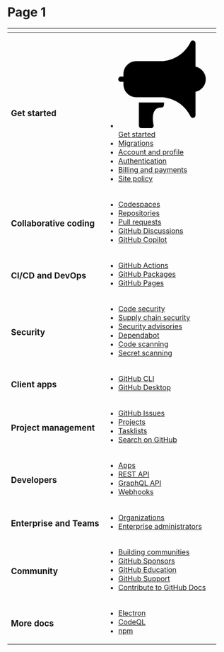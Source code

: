 # Page 1

<table data-view="cards">
    <thead>
        <tr>
            <th></th>
            <th></th>
            <th></th>
        </tr>
    </thead>
    <tbody>
        <tr>
            <td>
                <h3>Get started</h3>
            </td>
            <td>
                <ul>
                    <li><svg viewBox="0 0 1920 1920" xmlns="http://www.w3.org/2000/svg">
    <path d="M959.342 1355.283c4.287.007 20.897.18 45.834 4.517l-3.388 55.341c-1.13 29.365-25.976 53.083-55.34 53.083-65.507 0-110.683 19.2-141.177 57.6-68.895 88.094-45.177 263.153-30.495 324.14 4.518 16.942 0 35.013-10.164 48.566-11.294 13.553-27.106 21.458-44.047 21.458h-212.33c-31.623 0-56.47-24.847-56.47-56.47v-508.235Zm627.82-1324.044c11.633-23.492 37.61-35.576 63.473-29.816 25.525 6.099 43.483 28.8 43.483 55.002V570.42C1822.87 596.623 1920 710.693 1920 847.013c0 136.32-97.13 250.504-225.882 276.706v513.883c0 26.202-17.958 49.016-43.483 55.002a57.279 57.279 0 0 1-12.988 1.468c-21.12 0-40.772-11.746-50.485-31.172C1379.238 1247.164 964.18 1242.307 960 1242.307H395.294c-155.746 0-282.353-126.607-282.353-282.352v-56.471h-56.47C25.299 903.484 0 878.298 0 847.014c0-31.172 25.299-56.471 56.47-56.471h56.471v-56.47c0-155.634 126.607-282.354 282.353-282.354h564.593c16.941-.113 420.48-7.002 627.275-420.48Z" fill-rule="evenodd"/>
</svg><a href="https://docs.github.com/en/get-started">Get started</a></li>
                    <li><a href="https://docs.github.com/en/migrations">Migrations</a></li>
                    <li><a href="https://docs.github.com/en/account-and-profile">Account and profile</a></li>
                    <li><a href="https://docs.github.com/en/authentication">Authentication</a></li>
                    <li><a href="https://docs.github.com/en/billing">Billing and payments</a></li>
                    <li><a href="https://docs.github.com/en/site-policy">Site policy</a></li>
                </ul>
            </td>
            <td></td>
        </tr>
        <tr>
            <td>
                <h3>Collaborative coding</h3>
            </td>
            <td>
                <ul>
                    <li><a href="https://docs.github.com/en/codespaces">Codespaces</a></li>
                    <li><a href="https://docs.github.com/en/repositories">Repositories</a></li>
                    <li><a href="https://docs.github.com/en/pull-requests">Pull requests</a></li>
                    <li><a href="https://docs.github.com/en/discussions">GitHub Discussions</a></li>
                    <li><a href="https://docs.github.com/en/copilot">GitHub Copilot</a></li>
                </ul>
            </td>
            <td></td>
        </tr>
        <tr>
            <td>
                <h3>CI/CD and DevOps</h3>
            </td>
            <td>
                <ul>
                    <li><a href="https://docs.github.com/en/actions">GitHub Actions</a></li>
                    <li><a href="https://docs.github.com/en/packages">GitHub Packages</a></li>
                    <li><a href="https://docs.github.com/en/pages">GitHub Pages</a></li>
                </ul>
            </td>
            <td></td>
        </tr>
        <tr>
            <td>
                <h3>Security</h3>
            </td>
            <td>
                <ul>
                    <li><a href="https://docs.github.com/en/code-security">Code security</a></li>
                    <li><a href="https://docs.github.com/en/code-security/supply-chain-security">Supply chain security</a></li>
                    <li><a href="https://docs.github.com/en/code-security/security-advisories">Security advisories</a></li>
                    <li><a href="https://docs.github.com/en/code-security/dependabot">Dependabot</a></li>
                    <li><a href="https://docs.github.com/en/code-security/code-scanning">Code scanning</a></li>
                    <li><a href="https://docs.github.com/en/code-security/secret-scanning">Secret scanning</a></li>
                </ul>
            </td>
            <td></td>
        </tr>
        <tr>
            <td>
                <h3>Client apps</h3>
            </td>
            <td>
                <ul>
                    <li><a href="https://docs.github.com/en/github-cli">GitHub CLI</a></li>
                    <li><a href="https://docs.github.com/en/desktop">GitHub Desktop</a></li>
                </ul>
            </td>
            <td></td>
        </tr>
        <tr>
            <td>
                <h3>Project management</h3>
            </td>
            <td>
                <ul>
                    <li><a href="https://docs.github.com/en/issues">GitHub Issues</a></li>
                    <li><a href="https://docs.github.com/en/issues/planning-and-tracking-with-projects">Projects</a></li>
                    <li><a href="https://docs.github.com/en/issues/managing-your-tasks-with-tasklists">Tasklists</a></li>
                    <li><a href="https://docs.github.com/en/search-github">Search on GitHub</a></li>
                </ul>
            </td>
            <td></td>
        </tr>
        <tr>
            <td>
                <h3>Developers</h3>
            </td>
            <td>
                <ul>
                    <li><a href="https://docs.github.com/en/apps">Apps</a></li>
                    <li><a href="https://docs.github.com/en/rest">REST API</a></li>
                    <li><a href="https://docs.github.com/en/graphql">GraphQL API</a></li>
                    <li><a href="https://docs.github.com/en/webhooks">Webhooks</a></li>
                </ul>
            </td>
            <td></td>
        </tr>
        <tr>
            <td>
                <h3>Enterprise and Teams</h3>
            </td>
            <td>
                <ul>
                    <li><a href="https://docs.github.com/en/organizations">Organizations</a></li>
                    <li><a href="https://docs.github.com/en/enterprise-cloud@latest/admin">Enterprise administrators</a></li>
                </ul>
            </td>
            <td></td>
        </tr>
        <tr>
            <td>
                <h3>Community</h3>
            </td>
            <td>
                <ul>
                    <li><a href="https://docs.github.com/en/communities">Building communities</a></li>
                    <li><a href="https://docs.github.com/en/sponsors">GitHub Sponsors</a></li>
                    <li><a href="https://docs.github.com/en/education">GitHub Education</a></li>
                    <li><a href="https://docs.github.com/en/support">GitHub Support</a></li>
                    <li><a href="https://docs.github.com/en/contributing">Contribute to GitHub Docs</a></li>
                </ul>
            </td>
            <td></td>
        </tr>
        <tr>
            <td>
                <h3>More docs</h3>
            </td>
            <td>
                <ul>
                    <li><a href="https://electronjs.org/docs/latest">Electron</a></li>
                    <li><a href="https://codeql.github.com/docs">CodeQL</a></li>
                    <li><a href="https://docs.npmjs.com/">npm</a></li>
                </ul>
            </td>
            <td></td>
        </tr>
    </tbody>
</table>
